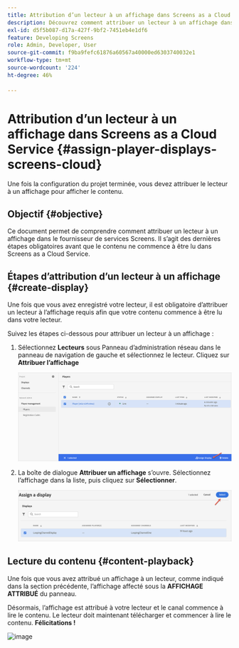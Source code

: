 ```yaml
---
title: Attribution d’un lecteur à un affichage dans Screens as a Cloud Service
description: Découvrez comment attribuer un lecteur à un affichage dans Screens as a Cloud Service.
exl-id: d5f5b087-d17a-427f-9bf2-7451eb4e1df6
feature: Developing Screens
role: Admin, Developer, User
source-git-commit: f9ba9fefc61876a60567a40000ed6303740032e1
workflow-type: tm+mt
source-wordcount: '224'
ht-degree: 46%

---
```


# Attribution d’un lecteur à un affichage dans Screens as a Cloud Service {#assign-player-displays-screens-cloud}

Une fois la configuration du projet terminée, vous devez attribuer le lecteur à un affichage pour afficher le contenu.

## Objectif {#objective}

Ce document permet de comprendre comment attribuer un lecteur à un affichage dans le fournisseur de services Screens. Il s’agit des dernières étapes obligatoires avant que le contenu ne commence à être lu dans Screens as a Cloud Service.

## Étapes d’attribution d’un lecteur à un affichage {#create-display}

Une fois que vous avez enregistré votre lecteur, il est obligatoire d’attribuer un lecteur à l’affichage requis afin que votre contenu commence à être lu dans votre lecteur.

Suivez les étapes ci-dessous pour attribuer un lecteur à un affichage :

1. Sélectionnez **Lecteurs** sous Panneau d’administration réseau dans le panneau de navigation de gauche et sélectionnez le lecteur. Cliquez sur **Attribuer l’affichage**

   ![image](/help/screens-cloud/assets/player/register-player7.png)

1. La boîte de dialogue **Attribuer un affichage** s’ouvre. Sélectionnez l’affichage dans la liste, puis cliquez sur **Sélectionner**.

   ![image](/help/screens-cloud/assets/player/register-player8.png)

## Lecture du contenu {#content-playback}

Une fois que vous avez attribué un affichage à un lecteur, comme indiqué dans la section précédente, l’affichage affecté sous la **AFFICHAGE ATTRIBUÉ** du panneau.

Désormais, l’affichage est attribué à votre lecteur et le canal commence à lire le contenu. Le lecteur doit maintenant télécharger et commencer à lire le contenu. **Félicitations !**

![image](/help/screens-cloud/assets/player/output.gif)
